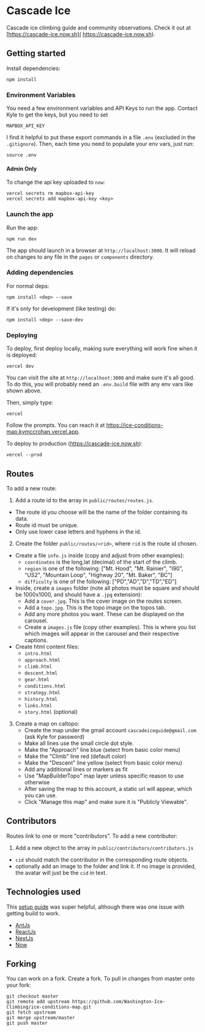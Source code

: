 # Cascade Ice
Cascade ice climbing guide and community observations.
Check it out at [https://cascade-ice.now.sh]( https://cascade-ice.now.sh).

## Getting started
Install dependencies:
```.env
npm install
```

### Environment Variables
You need a few environment variables and API Keys to run the app.
Contact Kyle to get the keys, but you need to set
```.env 
MAPBOX_API_KEY
```
I find it helpful to put these export commands in a file `.env` (excluded in the `.gitignore`).
Then, each time you need to populate your env vars, just run:
```.env
source .env
```

#### Admin Only
To change the api key uploaded to `now`:
```.env
vercel secrets rm mapbox-api-key
vercel secrets add mapbox-api-key <key>
```

### Launch the app

Run the app:
```.env
npm run dev
```
The app should launch in a browser at `http://localhost:3000`. 
It will reload on changes to any file in the `pages` or `components` directory.

### Adding dependencies
For normal deps:
```.env
npm install <dep> --save
```
If it's only for development (like testing) do:
```.env
npm install <dep> --save-dev
```

### Deploying
To deploy, first deploy locally, making sure everything will work fine when it is deployed:
```.env
vercel dev
```
You can visit the site at `http://localhost:3000` and make sure it's all good.
To do this, you will probably need an `.env.build` file with any env vars like shown above.

Then, simply type:
```.env
vercel
```
Follow the prompts. You can reach it at https://ice-conditions-map.kymccrohan.vercel.app.

To deploy to production (https://cascade-ice.now.sh):
```.env
vercel --prod
```

## Routes
To add a new route:
1. Add a route id to the array in `public/routes/routes.js`.
 - The route id you choose will be the name of the folder containing its data.
 - Route id must be unique.
 - Only use lower case letters and hyphens in the id.
2. Create the folder  `public/routes/<rid>`, where `rid` is the route id chosen.
- Create a file `info.js` inside (copy and adjust from other examples):
    - `coordinates` is the long,lat (decimal) of the start of the climb.
    - `region` is one of the following: ["Mt. Hood", "Mt. Rainier", "I90", "US2", "Mountain Loop", "Highway 20", "Mt. Baker", "BC"]
    - `difficulty` is one of the following: ["PD","AD","D","TD","ED"]
- Inside, create a `images` folder (note all photos must be square and should be 1000x1000, and should have a `.jpg` extension):
    - Add a `cover.jpg`. This is the cover image on the routes screen.
    - Add a `topo.jpg`. This is the topo image on the topos tab.
    - Add any more photos you want. These can be displayed on the carousel.
    - Create a `images.js` file (copy other examples). This is where you list
    which images will appear in the carousel and their respective captions.
- Create html content files:
    - `intro.html`
    - `approach.html`
    - `climb.html`
    - `descent.html`
    - `gear.html`
    - `conditions.html`
    - `strategy.html`
    - `history.html`
    - `links.html`
    - `story.html` (optional)
3. Create a map on caltopo:
    - Create the map under the gmail account `cascadeiceguide@gmail.com` (ask Kyle for password)
    - Make all lines use the small circle dot style.
    - Make the "Approach" line blue (select from basic color menu)
    - Make the "Climb" line red (default color)
    - Make the "Descent" line yellow (select from basic color menu)
    - Add any additional lines or markers as fit
    - Use "MapBuilderTopo" map layer unless specific reason to use otherwise
    - After saving the map to this account, a static url will appear, which you can use.
    - Click "Manage this map" and make sure it is "Publicly Viewable".
        
## Contributors
Routes link to one or more "contributors". To add a new contributor:
1. Add a new object to the array in `public/contributors/contributors.js`
- `cid` should match the contributor in the corresponding route objects.
- optionally add an image to the folder and link it. If no image is provided, the avatar
will just be the `cid` in text.

## Technologies used
This [setup guide](https://levelup.gitconnected.com/lets-create-a-project-with-nextjs-antd-and-deploy-with-now-sh-e38772348312) 
was super helpful, although there was one issue with getting build to work.
- [AntJs](https://ant.design/)
- [ReactJs](https://reactjs.org/)
- [NextJs](https://nextjs.org/)
- [Now](https://zeit.co/home)

## Forking
You can work on a fork. Create a fork. To pull in changes from master onto your fork:
```
git checkout master
git remote add upstream https://github.com/Washington-Ice-Climbing/ice-conditions-map.git
git fetch upstream
git merge upstream/master
git push master
```